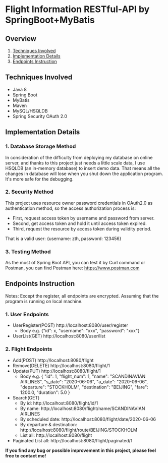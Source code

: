 # Flight Information RESTful-API by SpringBoot+MyBatis

## Overview
1. [Techniques Involved](#Techniques-Involved)
2. [Implementation Details](#Implementation-Details)
3. [Endpoints Instruction](#Endpoints-Instruction)

## Techniques Involved
- Java 8
- Spring Boot
- MyBatis
- Maven
- MySQL/HSQLDB
- Spring Security OAuth 2.0

## Implementation Details
### 1. Database Storage Method
In consideration of the difficulty from deploying my database on 
online server, and thanks to this project just needs a little scale
data, I use HSQLDB (an in-memory database) to insert demo data. That
means all the changes in database will lose when you shut down the 
application program. It's more safe for the debugging.

### 2. Security Method
This project uses resource owner password credentials in OAuth2.0 as 
authentication method, so the access authorization process is:
- First, request access token by username and password from server.
- Second, get access token and hold it until access token expired.
- Third, request the resource by access token during validity period.

That is a valid user: {username: zth, password: 123456}

### 3. Testing Method
As the most of Spring Boot API, you can test it by Curl command or 
Postman, you can find Postman here: https://www.postman.com

## Endpoints Instruction
Notes: Except the register, all endpoints are encrypted. Assuming that
the program is running on local machine.
### 1. User Endpoints
- UserRegister(POST) http://localhost:8080/user/register
  - Body e.g. {"id": x, "username": "xxx", "password": "xxx"}
- UserList(GET) http://localhost:8080/user/list

### 2. Flight Endpoints
- Add(POST) http://localhost:8080/flight
- Remove(DELETE) http://localhost:8080/flight/1
- Update(PUT) http://localhost:8080/flight/1
  - Body e.g. {
    "id": 1,
    "flight_num": 1,
    "name": "SCANDINAVIAN AIRLINES",
    "s_date": "2020-06-06",
    "a_date": "2020-06-06",
    "departure": "STOCKHOLM",
    "destination": "BEIJING",
    "fare": 1200.0,
    "duration": 5.0
    }
- Search(GET)
  - By id: http://localhost:8080/flight/id/1
  - By name: http://localhost:8080/flight/name/SCANDINAVIAN AIRLINES
  - By scheduled date: http://localhost:8080/flight/date/2020-06-06
  - By departure & destination: http://localhost:8080/flight/route/BEIJING/STOCKHOLM
  - List all: http://localhost:8080/flight
- Paginated List all: http://localhost:8080/flight/paginated/1

**If you find any bug or possible improvement in this project, please feel free to contact me!**
